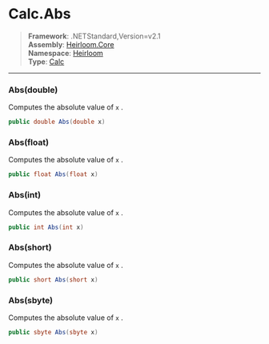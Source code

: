 # Calc.Abs

> **Framework**: .NETStandard,Version=v2.1  
> **Assembly**: [Heirloom.Core][0]  
> **Namespace**: [Heirloom][0]  
> **Type**: [Calc][1]  

--------------------------------------------------------------------------------

### Abs(double)

Computes the absolute value of `x` .

```cs
public double Abs(double x)
```

### Abs(float)

Computes the absolute value of `x` .

```cs
public float Abs(float x)
```

### Abs(int)

Computes the absolute value of `x` .

```cs
public int Abs(int x)
```

### Abs(short)

Computes the absolute value of `x` .

```cs
public short Abs(short x)
```

### Abs(sbyte)

Computes the absolute value of `x` .

```cs
public sbyte Abs(sbyte x)
```

[0]: ../Heirloom.Core.md
[1]: Heirloom.Calc.md
